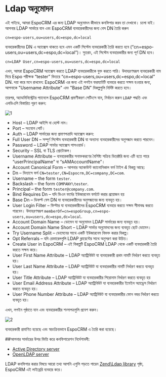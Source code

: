 # Ldap অনুমোদন

এই গাইডে, আমরা EspoCRM এর জন্য LDAP অনুমোদন কীভাবে কনফিগার করব তা দেখাবো। চলো যাই।
আপনার LDAP সার্ভারে যান এবং EspoCRM ব্যবহারকারীদের জন্য বেস DN তৈরি করুন

```
cn=espo-users,ou=users,dc=espo,dc=local
```

ব্যবহারকারীদের DN এ অ্যাক্সেস থাকতে হবে এমন একটি সিস্টেম ব্যবহারকারী তৈরি করতে হবে (“cn=espo-users,ou=users,dc=espo,dc=local”)। সুতরাং, এই সিস্টেম ব্যবহারকারীর জন্য পূর্ণ DN হবে।
```
cn=LDAP User,cn=espo-users,ou=users,dc=espo,dc=local
```
এখন, আমরা EspoCRM অ্যাক্সেস করতে LDAP ব্যবহারকারীকে যুক্ত করতে পারি। উদাহরণস্বরূপ ব্যবহারকারী নাম দিয়ে Espo পরীক্ষক “tester” ভিতরে “cn=espo-users,ou=users,dc=espo,dc=local” DN. দয়া করে মনে রাখবেন: EspoCRM এর জন্য এই লগইন ফরম্যাটটি ব্যবহার করতে সক্ষম হওয়ার জন্য, আপনাকে "Username Attribute" এবং "Base DN" বিকল্পগুলি নির্দিষ্ট করতে হবে।

তারপর, অ্যাডমিনিস্ট্রেটর প্যানেলে EspoCRM প্রমাণীকরণ সেটিংসে যান, নির্বাচন করুন `LDAP` পদ্ধতি এবং এলডিএপি বিস্তারিত পূরণ করুন:

![1](../_static/images/administration/ldap-authorization/ldap-configuration.png)

* Host – LDAP আইপি বা হোস্ট নাম।
* Port – সংযোগ পোর্ট।
* Auth – LDAP সার্ভারের জন্য প্রমাণপত্রাদি অ্যাক্সেস করুন:
 * Full User DN – সম্পূর্ণ সিস্টেম ব্যবহারকারী DN যা অন্যান্য ব্যবহারকারীদের অনুসন্ধান করতে পারবেন।
 * Password – LDAP সার্ভার অ্যাক্সেস পাসওয়ার্ড।
* Security – SSL বা TLS প্রোটোকল।
* Username Attribute – ব্যবহারকারীর সনাক্তকরণের বৈশিষ্ট্য সক্রিয় ডিরেক্টরি জন্য এটি হতে পারে “userPrincipalName” বা “sAMAccountName”।
* Account Canonical Form – আপনার অ্যাকাউন্ট ক্যানোনিকাল ফর্ম টাইপ 4 বিকল্প আছে:
 * Dn – বিন্যাসে ফর্ম `CN=tester,CN=Espocrm,DC=company,DC=com`.
 * Username – the form `tester`.
 * Backslash – the form `COMPANY\tester`.
 * Principal – the form `tester@company.com`.
* Bind Requires Dn – যদি ডিএন ফর্মের ইউজারনেম ফর্ম্যাট করার প্রয়োজন হয়
* Base Dn – ডিফল্ট বেস DN যা ব্যবহারকারীদের অনুসন্ধানের জন্য ব্যবহৃত হয়।
* User Login Filter – ফিল্টার যা ব্যবহারকারীদের EspoCRM ব্যবহার করতে সক্ষম সীমাবদ্ধ করতে পারবেন। উদাহরণস্বরূপ `memberOf=cn=espoGroup,cn=espo-users,ou=users,dc=espo,dc=local`.
* Account Domain Name – ডোমেন যা অনুমোদন LDAP সার্ভারের জন্য ব্যবহৃত হয়।
* Account Domain Name Short – LDAP সার্ভার অনুমোদনের জন্য ব্যবহৃত ছোট ডোমেন।
* Try Username Split – ডোমেনের সাথে একটি ইউজারনেম বিভক্ত করার বিকল্প।
* Opt Referrals – যদি রেফারেলগুলি LDAP ক্লায়েন্টের সাথে অনুসরণ করা উচিত।
* Create User in EspoCRM – এই বিকল্পটি EspoCRM LDAP থেকে একটি ব্যবহারকারী তৈরি করতে সক্ষম করে।
 * User First Name Attribute – LDAP অ্যাট্রিবিউট যা ব্যবহারকারী প্রথম নামটি নির্ধারণ করতে ব্যবহৃত হয়।
 * User Last Name Attribute – LDAP অ্যাট্রিবিউট যা ব্যবহারকারীর নামটি নির্ধারণ করতে ব্যবহৃত হয়।
 * User Title Attribute – LDAP অ্যাট্রিবিউট যা ব্যবহারকারীর শিরোনাম নির্ধারণ করতে ব্যবহৃত হয়
 * User Email Address Attribute – LDAP অ্যাট্রিবিউট যা ব্যবহারকারীর ইমেইল অ্যাড্রেস নির্ধারণ করতে ব্যবহৃত হয়।
 * User Phone Number Attribute – LDAP অ্যাট্রিবিউট যা ব্যবহারকারীর ফোন নম্বর নির্ধারণ করতে ব্যবহৃত হয়।
 
এখন, লগইন পৃষ্ঠাতে যান এবং ব্যবহারকারীর শংসাপত্রগুলি প্রবেশ করুন।

![2](../_static/images/administration/ldap-authorization/ldap-login.png)

ব্যবহারকারী প্রমাণিত হয়েছে এবং স্বয়ংক্রিয়ভাবে EspoCRM এ তৈরি করা হয়েছে।

##আপনার সার্ভারের উপর ভিত্তি করে কনফিগারেশন নির্দেশাবলী:
* [Active Directory server](ldap-authorization-for-ad.md)
* [OpenLDAP server](ldap-authorization-for-openldap.md)

LDAP কনফিগার করার বিষয়ে আরো তথ্য আপনি এগুলি পড়তে পারেন [Zend\Ldap library](https://zendframework.github.io/zend-ldap/intro/) পৃষ্ঠা, EspoCRM এই লাইব্রেরি ব্যবহার করে।



